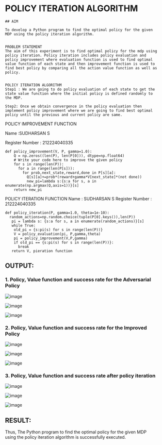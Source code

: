 # POLICY ITERATION ALGORITHM
```
## AIM

To develop a Python program to find the optimal policy for the given MDP using the policy iteration algorithm.
```
```

PROBLEM STATEMENT
The aim of this experiment is to find optimal policy for the mdp using policy iteration. Policy iteration includes policy evaluation and policy improvement where evaluation function is used to find optimal value function of each state and then improvement function is used to find best policy by comparing all the action value function as well as policy.
```
```

POLICY ITERATION ALGORITHM
Step1 : We are going to do policy evaluation of each state to get the state value function where the initial policy is defined randomly to the MDP.

Step2: Once we obtain convergence in the policy evaluation then implement policy improvement where we are going to find best optimal policy until the previous and current policy are same.
```


POLICY IMPROVEMENT FUNCTION


Name :SUDHARSAN S


Register Number : 212224040335


```
def policy_improvement(V, P, gamma=1.0):
    Q = np.zeros((len(P), len(P[0])), dtype=np.float64)
    # Write your code here to improve the given policy
    for s in range(len(P)):
      for a in range(len(P[s])):
        for prob,next_state,reward,done in P[s][a]:
          Q[s][a]+=prob*(reward+gamma*V[next_state]*(not done))
          new_pi=lambda s:{s:a for s, a in enumerate(np.argmax(Q,axis=1))}[s]
    return new_pi
```



POLICY ITERATION FUNCTION
Name : SUDHARSAN S
Register Number : 212224040335
```
def policy_iteration(P, gamma=1.0, theta=1e-10):
  random_actions=np.random.choice(tuple(P[0].keys()),len(P))
   pi = lambda s: {s:a for s, a in enumerate(random_actions)}[s]
   while True:
    old_pi = {s:pi(s) for s in range(len(P))}
    V = policy_evaluation(pi, P,gamma,theta)
    pi = policy_improvement(V,P,gamma)
    if old_pi == {s:pi(s) for s in range(len(P))}:
      break
   return V, pieration function
```


## OUTPUT:
### 1. Policy, Value function and success rate for the Adversarial Policy

![image](https://github.com/user-attachments/assets/4387ba25-ea8b-4a12-9917-20fba3448521)

![image](https://github.com/user-attachments/assets/9c7e54c8-35f6-4445-9641-255096ab06f7)

![image](https://github.com/user-attachments/assets/43f30da5-2be8-4073-8532-6c2da5dcdd72)


### 2. Policy, Value function and success rate for the Improved Policy

![image](https://github.com/user-attachments/assets/2c3e6610-f063-407c-98f3-d75d7d747b2b)

![image](https://github.com/user-attachments/assets/7c40dd4f-38fe-4a5c-93e7-ee0ecb66a22b)

![image](https://github.com/user-attachments/assets/ee13db1b-ebd1-4c11-ab55-33b563e8cb60)

### 3. Policy, Value function and success rate after policy iteration

![image](https://github.com/user-attachments/assets/fadab101-6b65-45c6-be1f-69e1b00bc680)

![image](https://github.com/user-attachments/assets/13142381-3514-4713-b6c6-b126d3053f76)

![image](https://github.com/user-attachments/assets/da497700-53fc-46ee-8f0a-2cfb74886bc1)



## RESULT:
Thus, The Python program to find the optimal policy for the given MDP using the policy iteration algorithm is successfully executed.
